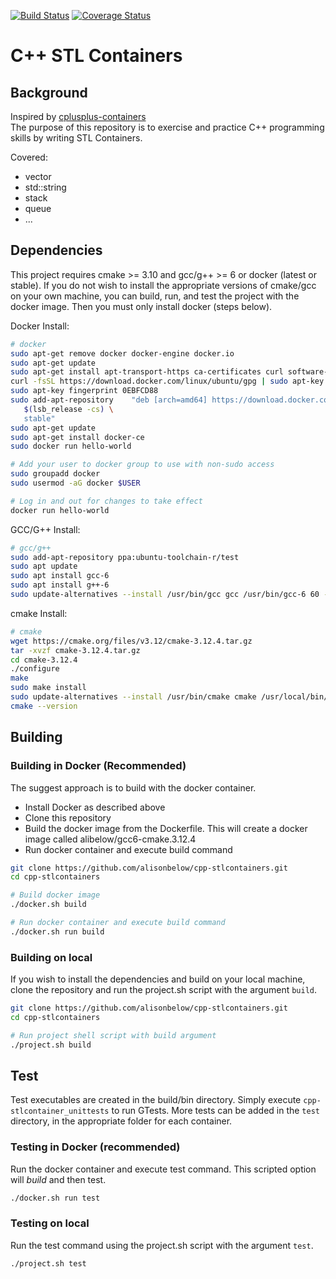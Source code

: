 [![Build Status](https://travis-ci.com/alisonbelow/cpp-stlcontainers.svg?branch=master)](https://travis-ci.com/alisonbelow/cpp-stlcontainers) [![Coverage Status](https://coveralls.io/repos/github/alisonbelow/cpp-stlcontainers/badge.svg?branch=master)](https://coveralls.io/github/alisonbelow/cpp-stlcontainers?branch=master)  

# C++ STL Containers

## Background

Inspired by [cplusplus-containers](https://github.com/TusharChugh/cplusplus-containers)  
The purpose of this repository is to exercise and practice C++ programming skills by writing STL Containers.  

Covered:

* vector
* std::string
* stack
* queue
* ...

## Dependencies

This project requires cmake >= 3.10 and gcc/g++ >= 6 or docker (latest or stable). If you do not wish to install the appropriate versions of cmake/gcc on your own machine, you can build, run, and test the project with the docker image. Then you must only install docker (steps below).  

Docker Install:

```bash
# docker
sudo apt-get remove docker docker-engine docker.io
sudo apt-get update
sudo apt-get install apt-transport-https ca-certificates curl software-properties-common
curl -fsSL https://download.docker.com/linux/ubuntu/gpg | sudo apt-key add -
sudo apt-key fingerprint 0EBFCD88
sudo add-apt-repository    "deb [arch=amd64] https://download.docker.com/linux/ubuntu \
   $(lsb_release -cs) \
   stable"
sudo apt-get update
sudo apt-get install docker-ce
sudo docker run hello-world

# Add your user to docker group to use with non-sudo access
sudo groupadd docker
sudo usermod -aG docker $USER

# Log in and out for changes to take effect
docker run hello-world
```

GCC/G++ Install:  

```bash
# gcc/g++
sudo add-apt-repository ppa:ubuntu-toolchain-r/test
sudo apt update
sudo apt install gcc-6
sudo apt install g++-6
sudo update-alternatives --install /usr/bin/gcc gcc /usr/bin/gcc-6 60 --slave /usr/bin/g++ g++ /usr/bin/g++-6
```

cmake Install:

```bash
# cmake
wget https://cmake.org/files/v3.12/cmake-3.12.4.tar.gz
tar -xvzf cmake-3.12.4.tar.gz
cd cmake-3.12.4
./configure
make
sudo make install
sudo update-alternatives --install /usr/bin/cmake cmake /usr/local/bin/cmake 1 --force
cmake --version
```

## Building

### Building in Docker (Recommended)

The suggest approach is to build with the docker container.

- Install Docker as described above
- Clone this repository
- Build the docker image from the Dockerfile. This will create a docker image called alibelow/gcc6-cmake.3.12.4
- Run docker container and execute build command

```sh
git clone https://github.com/alisonbelow/cpp-stlcontainers.git
cd cpp-stlcontainers

# Build docker image
./docker.sh build

# Run docker container and execute build command
./docker.sh run build
```

### Building on local

If you wish to install the dependencies and build on your local machine, clone the repository and run the project.sh script with the argument `build`.

```sh
git clone https://github.com/alisonbelow/cpp-stlcontainers.git
cd cpp-stlcontainers

# Run project shell script with build argument
./project.sh build
```

## Test

Test executables are created in the build/bin directory. Simply execute `cpp-stlcontainer_unittests` to run GTests. More tests can be added in the `test` directory, in the appropriate folder for each container.  

### Testing in Docker (recommended)

Run the docker container and execute test command. This scripted option will *build* and then test.

```sh
./docker.sh run test
```

### Testing on local

Run the test command using the project.sh script with the argument `test`.

```sh
./project.sh test
```
